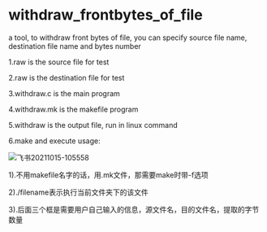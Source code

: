 # withdraw_frontbytes_of_file
a tool, to withdraw front bytes of file, you can specify source file name, destination file name and bytes number

1.raw is the source file for test

2.raw is the destination file for test

3.withdraw.c is the main program

4.withdraw.mk is the makefile program

5.withdraw is the output file, run in linux command

6.make and execute usage:

![飞书20211015-105558](https://user-images.githubusercontent.com/29355190/137425244-c5d08a09-4b09-42a3-97d1-608afb3d567f.png)

1).不用makefile名字的话，用.mk文件，那需要make时带-f选项

2)./filename表示执行当前文件夹下的该文件

3).后面三个框是需要用户自己输入的信息，源文件名，目的文件名，提取的字节数量

